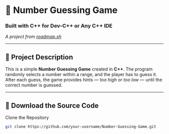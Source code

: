 # 🎯 Number Guessing Game  
### Built with C++ for Dev-C++ or Any C++ IDE  
_A project from [roadmap.sh](https://roadmap.sh/projects/number-guessing-game)_

---

## 📌 Project Description

This is a simple **Number Guessing Game** created in **C++**. The program randomly selects a number within a range, and the player has to guess it. After each guess, the game provides hints — _too high_ or _too low_ — until the correct number is guessed.

---

## 💾 Download the Source Code

Clone the Repository
```bash
git clone https://github.com/your-username/Number-Guessing-Game.git
